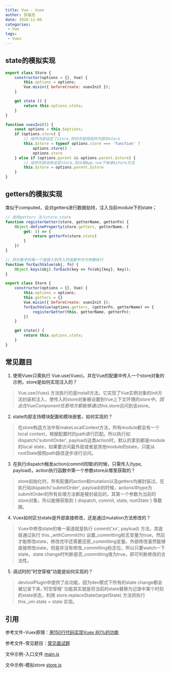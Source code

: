 ```yaml
---
title: Vue - Vuex
author: 张福浩
date: 2020-11-06
categories:
 - Vue
tags:
 - Vuex
---
```


## state的模拟实现

```js
export class Store {
    constructor(options = {}, Vue) {
        this.options = options;
        Vue.mixin({ beforeCreate: vuexInit });
    }

    get state () {
        return this.options.state;
    }
}

function vuexInit() {
    const options = this.$options;
    if (options.store) {
        // 组件内部设定了store,则优先使用组件内部的store
        this.$store = typeof options.store === 'function' ?
            options.store() :
            options.store
    } else if (options.parent && options.parent.$store) {
        // 组件内部没有设定store,则从根App.vue下继承$store方法
        this.$store = options.parent.$store
    }
}
```

## getters的模拟实现

类似于computed，会对getters进行数据劫持，注入当前module下的state；

```js
// 劫持getters 注入store.state
function registerGetter(store, getterName, getterFn) {
    Object.defineProperty(store.getters, getterName, {
        get: () => {
            return getterFn(store.state)
        }
    })
}

// 将对象中的每一个值放入到传入的函数中作为参数执行
function forEachValue(obj, fn) {
    Object.keys(obj).forEach(key => fn(obj[key], key));
}

export class Store {
    constructor(options = {}, Vue) {
        this.options = options;
        this.getters = {}
        Vue.mixin({ beforeCreate: vuexInit });
        forEachValue(options.getters, (getterFn, getterName) => {
            registerGetter(this, getterName, getterFn);
        })
    }

    get state() {
        return this.options.state;
    }
}
```

## 常见题目

1. 使用Vuex只需执行 Vue.use(Vuex)，并在Vue的配置中传入一个store对象的示例，store是如何实现注入的？

> Vue.use(Vuex) 方法执行的是install方法，它实现了Vue实例对象的init方法封装和注入，使传入的store对象被设置到Vue上下文环境的$store中。因此在Vue Component任意地方都能够通过this.$store访问到该store。

2. state内部支持模块配置和模块嵌套，如何实现的？

> 在store构造方法中有makeLocalContext方法，所有module都会有一个local context，根据配置时的path进行匹配。所以执行如dispatch('submitOrder', payload)这类action时，默认的拿到都是module的local state，如果要访问最外层或者是其他module的state，只能从rootState按照path路径逐步进行访问。

3. 在执行dispatch触发action(commit同理)的时候，只需传入(type, payload)，action执行函数中第一个参数store从哪里获取的？

> store初始化时，所有配置的action和mutation以及getters均被封装过。在执行如dispatch('submitOrder', payload)的时候，actions中type为submitOrder的所有处理方法都是被封装后的，其第一个参数为当前的store对象，所以能够获取到 { dispatch, commit, state, rootState } 等数据。

4. Vuex如何区分state是外部直接修改，还是通过mutation方法修改的？

> Vuex中修改state的唯一渠道就是执行 commit('xx', payload) 方法，其底层通过执行 this._withCommit(fn) 设置_committing标志变量为true，然后才能修改state，修改完毕还需要还原_committing变量。外部修改虽然能够直接修改state，但是并没有修改_committing标志位，所以只要watch一下state，state change时判断是否_committing值为true，即可判断修改的合法性。

5. 调试时的”时空穿梭”功能是如何实现的？

> devtoolPlugin中提供了此功能。因为dev模式下所有的state change都会被记录下来，’时空穿梭’ 功能其实就是将当前的state替换为记录中某个时刻的state状态，利用 store.replaceState(targetState) 方法将执行this._vm.state = state 实现。

## 引用

参考文件-Vuex原理：[用150行代码实现Vuex 80%的功能](https://juejin.im/post/5c62ea95e51d457ffe60c084)

参考文件-常见题目：[常见面试题](https://tech.meituan.com/2017/04/27/vuex-code-analysis.html)

文中示例-入口文件 [main.js](https://github.com/isEddrick/blog/blob/master/docs/note/vue/vuex/main.js)

文中示例-模拟store [store.js](https://github.com/isEddrick/blog/blob/master/docs/note/vue/vuex/store.js)
